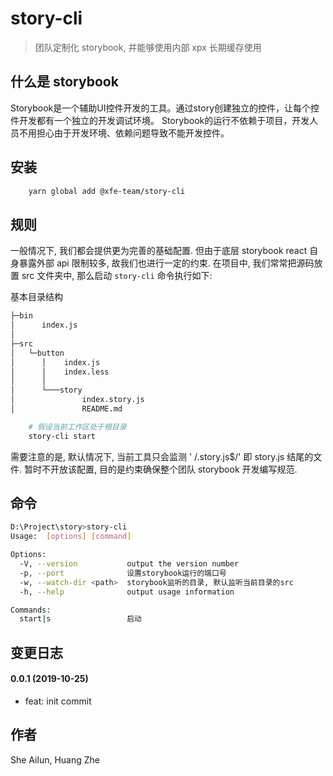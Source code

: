 # story-cli

> 团队定制化 storybook, 并能够使用内部 xpx 长期缓存使用

## 什么是 storybook 

Storybook是一个辅助UI控件开发的工具。通过story创建独立的控件，让每个控件开发都有一个独立的开发调试环境。 Storybook的运行不依赖于项目，开发人员不用担心由于开发环境、依赖问题导致不能开发控件。

## 安装

```bash
    yarn global add @xfe-team/story-cli
```

## 规则

一般情况下, 我们都会提供更为完善的基础配置. 但由于底层 storybook react 自身暴露外部 api 限制较多, 故我们也进行一定的约束.
在项目中, 我们常常把源码放置 src 文件夹中, 那么启动 `story-cli` 命令执行如下:

基本目录结构

```txt
├─bin
│      index.js
│
├─src
│   └─button
│      │    index.js
│      │    index.less
│      │
│      └───story
│               index.story.js
│               README.md
```

```bash
    # 假设当前工作区处于根目录
    story-cli start
```

需要注意的是, 默认情况下, 当前工具只会监测 ' /\.story\.js$/' 即 story.js 结尾的文件. 暂时不开放该配置, 目的是约束确保整个团队 storybook
开发编写规范.


## 命令

```bash
D:\Project\story>story-cli
Usage:  [options] [command]

Options:
  -V, --version           output the version number
  -p, --port              设置storybook运行的端口号
  -w, --watch-dir <path>  storybook监听的目录, 默认监听当前目录的src
  -h, --help              output usage information

Commands:
  start|s                 启动
```

## 变更日志
#### 0.0.1 (2019-10-25)

* feat: init commit

## 作者
She Ailun, Huang Zhe
